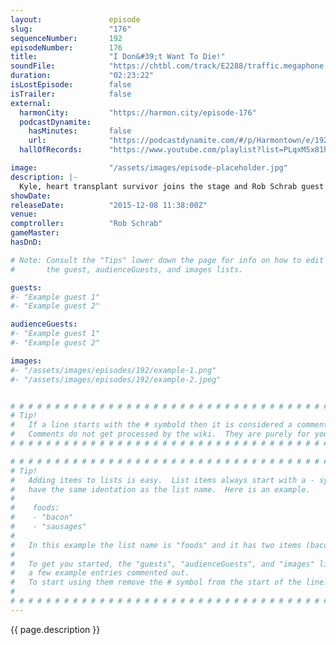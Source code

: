 ```yaml
---
layout:               episode
slug:                 "176"
sequenceNumber:       192
episodeNumber:        176
title:                "I Don&#39;t Want To Die!"
soundFile:            "https://chtbl.com/track/E2288/traffic.megaphone.fm/STA9840576740.mp3?updated=1560982593"
duration:             "02:23:22"
isLostEpisode:        false
isTrailer:            false
external:
  harmonCity:         "https://harmon.city/episode-176"
  podcastDynamite:
    hasMinutes:       false
    url:              "https://podcastdynamite.com/#/p/Harmontown/e/192/176"
  hallOfRecords:      "https://www.youtube.com/playlist?list=PLqxM5x81hNOYsobZsqwq8xysXZg4ZmJxN"

image:                "/assets/images/episode-placeholder.jpg"
description: |-
  Kyle, heart transplant survivor joins the stage and Rob Schrab guest comptrolls and makes Dan feel bad about not hanging out with him more.
showDate:             
releaseDate:          "2015-12-08 11:38:00Z"
venue:                
comptroller:          "Rob Schrab"
gameMaster:           
hasDnD:               

# Note: Consult the "Tips" lower down the page for info on how to edit
#       the guest, audienceGuests, and images lists.

guests:
#- "Example guest 1"
#- "Example guest 2"

audienceGuests:
#- "Example guest 1"
#- "Example guest 2"

images:
#- "/assets/images/episodes/192/example-1.png"
#- "/assets/images/episodes/192/example-2.jpeg"


# # # # # # # # # # # # # # # # # # # # # # # # # # # # # # # # # # # # # # # # # # # # #
# Tip!
#   If a line starts with the # symbold then it is considered a comment.
#   Comments do not get processed by the wiki.  They are purely for your information.
# # # # # # # # # # # # # # # # # # # # # # # # # # # # # # # # # # # # # # # # # # # # #

# # # # # # # # # # # # # # # # # # # # # # # # # # # # # # # # # # # # # # # # # # # # #
# Tip!
#   Adding items to lists is easy.  List items always start with a - symbol and have
#   have the same identation as the list name.  Here is an example.
#
#    foods:
#    - "bacon"
#    - "sausages"
#
#   In this example the list name is "foods" and it has two items (bacon, and sausages).
#
#   To get you started, the "guests", "audienceGuests", and "images" lists below have
#   a few example entries commented out.
#   To start using them remove the # symbol from the start of the line.
#
# # # # # # # # # # # # # # # # # # # # # # # # # # # # # # # # # # # # # # # # # # # # #
---
```


<!-- The episode description will be rendered here -->
{{ page.description }}

<!-- Add your content BELOW here -->
<!-- vvvvvvvvvvvvvvvvvvvvvvvvvvv -->




<!-- ^^^^^^^^^^^^^^^^^^^^^^^^^^^ -->
<!-- Add your content ABOVE here -->

<!-- The episode gallery will be rendered here -->
